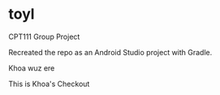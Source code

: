 # toyl
CPT111 Group Project

Recreated the repo as an Android Studio project with Gradle.

Khoa wuz ere

This is Khoa's Checkout